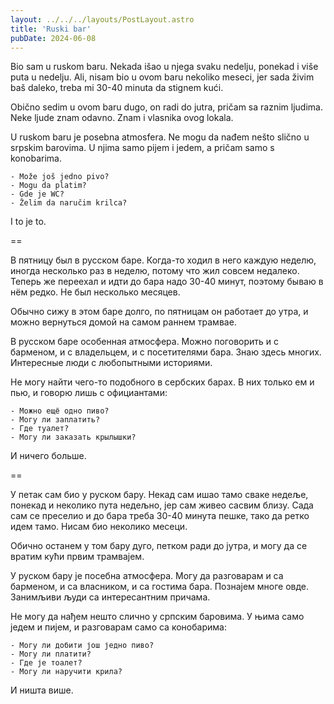 ```yaml
---
layout: ../../../layouts/PostLayout.astro
title: 'Ruski bar'
pubDate: 2024-06-08
---
```


Bio sam u ruskom baru. Nekada išao u njega svaku nedelju, ponekad i više puta u nedelju. Ali, nisam bio u ovom baru nekoliko meseci, jer sada živim baš daleko, treba mi 30-40 minuta da stignem kući.

Obično sedim u ovom baru dugo, on radi do jutra, pričam sa raznim ljudima. Neke ljude znam odavno. Znam i vlasnika ovog lokala.

U ruskom baru je posebna atmosfera. Ne mogu da nađem nešto slično u srpskim barovima. U njima samo pijem i jedem, a pričam samo s konobarima.

```
- Može još jedno pivo?
- Mogu da platim?
- Gde je WC?
- Želim da naručim krilca?
```

I to je to.

==

В пятницу был в русском баре. Когда-то ходил в него каждую неделю, иногда несколько раз в неделю, потому что жил совсем недалеко. Теперь же переехал и идти до бара надо 30-40 минут, поэтому бываю в нём редко. Не был несколько месяцев.

Обычно сижу в этом баре долго, по пятницам он работает до утра, и можно вернуться домой на самом раннем трамвае.

В русском баре особенная атмосфера. Можно поговорить и с барменом, и с владельцем, и с посетителями бара. Знаю здесь многих. Интересные люди с любопытными историями.

Не могу найти чего-то подобного в сербских барах. В них только ем и пью, и говорю лишь с официантами:

```
- Можно ещё одно пиво?
- Могу ли заплатить?
- Где туалет?
- Могу ли заказать крылышки?
```

И ничего больше.

==

У петак сам био у руском бару. Некад сам ишао тамо сваке недеље, понекад и неколико пута недељно, јер сам живео сасвим близу. Сада сам се преселио и до бара треба 30-40 минута пешке, тако да ретко идем тамо. Нисам био неколико месеци.

Обично останем у том бару дуго, петком ради до јутра, и могу да се вратим кући првим трамвајем.

У руском бару је посебна атмосфера. Могу да разговарам и са барменом, и са власником, и са гостима бара. Познајем многе овде. Занимљиви људи са интересантним причама.

Не могу да нађем нешто слично у српским баровима. У њима само једем и пијем, и разговарам само са конобарима:

```
- Могу ли добити још једно пиво?
- Могу ли платити?
- Где је тоалет?
- Могу ли наручити крила?
```

И ништа више.

